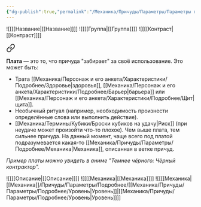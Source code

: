 ```yaml
---
{"dg-publish":true,"permalink":"/Механика/Причуды/Параметры/Параметры причуд/","noteIcon":"","created":"2025-07-30T10:44:49.439+03:00","updated":"2025-07-29T23:53:07.906+03:00"}
---
```


![[[[Название\|[[Название]]]]
![[[[Группа\|[[Группа]]]]
![[[[Контраст\|[[Контраст]]]]

<div class="transclusion internal-embed is-loaded"><a class="markdown-embed-link" href="/Механика/Причуды/Параметры/Подробнее/Плата (причуда)/" aria-label="Open link"><svg xmlns="http://www.w3.org/2000/svg" width="24" height="24" viewBox="0 0 24 24" fill="none" stroke="currentColor" stroke-width="2" stroke-linecap="round" stroke-linejoin="round" class="svg-icon lucide-link"><path d="M10 13a5 5 0 0 0 7.54.54l3-3a5 5 0 0 0-7.07-7.07l-1.72 1.71"></path><path d="M14 11a5 5 0 0 0-7.54-.54l-3 3a5 5 0 0 0 7.07 7.07l1.71-1.71"></path></svg></a><div class="markdown-embed">




**Плата** — это то, что причуда "забирает" за своё использование. Это может быть:
- Трата [[Механика/Персонаж и его анкета/Характеристики/Подробнее/Здоровье\|здоровья]], [[Механика/Персонаж и его анкета/Характеристики/Подробнее/Барьер\|барьера]] или [[Механика/Персонаж и его анкета/Характеристики/Подробнее/Щит\|щита]].
- Необычный ритуал (например, необходимость произнести определённые слова или выполнить действие).
- [[Механика/Термины/Кубики/Броски кубиков на удачу\|Риск]] (при неудаче может произойти что-то плохое).
Чем выше плата, тем сильнее причуда. На данный момент, чаще всего под платой подразумевается какая-то [[Механика/Причуды/Параметры/Подробнее/Механика\|Механика]], описанная в ветке причуд. 

*Пример платы можно увидеть в аниме "Темнее чёрного: Чёрный контрактор".*

</div></div>

![[[[Описание\|[[Описание]]]]
![[[[Механика\|[[Механика]]]]
![[[[Механика\|[[Механика]]/Причуды/Параметры/Подробнее/[[Механика/Причуды/Параметры/Подробнее/Уровень\|Уровень]]|[[Механика/Причуды/Параметры/Подробнее/Уровень\|Уровень]]]]

